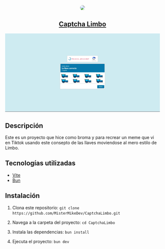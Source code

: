 <div align="center">

### <img src="https://github.com/MisterMikeDev.png" height="200px" style="border-radius: 9999px" />

## [Captcha Limbo](https://github.com/MisterMikeDev/CaptchaLimbo)

</div>

<div align="center">

</div>

<div align="center" style="max-width: 900px; margin: 0 auto;">

![](/public/demo.webp)

</div>

## Descripción

Este es un proyecto que hice como broma y para recrear un meme que vi en Tiktok usando este consepto
de las llaves moviendose al mero estilo de Limbo.

## Tecnologías utilizadas

-   [Vite](https://vitejs.dev/)
-   [Bun](https://bun.sh/)

## Instalación

1. Clona este repositorio: `git clone https://github.com/MisterMikeDev/CaptchaLimbo.git`

2. Navega a la carpeta del proyecto: `cd CaptchaLimbo`

3. Instala las dependencias: `bun install`

4. Ejecuta el proyecto: `bun dev`
